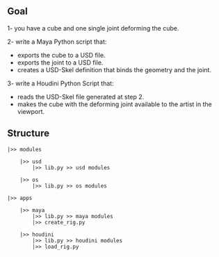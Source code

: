 ## Goal

1- you have a cube and one single joint deforming the cube.

2- write a Maya Python script that:
* exports the cube to a USD file.
* exports the joint to a USD file.
* creates a USD-Skel definition that binds the geometry and the joint.

3- write a Houdini Python Script that:
* reads the USD-Skel file generated at step 2.
* makes the cube with the deforming joint available to the artist in the viewport.



## Structure


    |>> modules
    
        |>> usd
            |>> lib.py >> usd modules
            
        |>> os
            |>> lib.py >> os modules

    |>> apps

        |>> maya
            |>> lib.py >> maya modules
            |>> create_rig.py

        |>> houdini
            |>> lib.py >> houdini modules
            |>> load_rig.py
